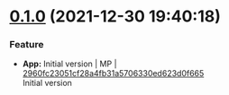 <a name="0.1.0"></a>
 
# [0.1.0](https://github.com/admiralcloud/ac-json-splitter/compare/..v0.1.0) (2021-12-30 19:40:18)


### Feature

* **App:** Initial version | MP | [2960fc23051cf28a4fb31a5706330ed623d0f665](https://github.com/admiralcloud/ac-json-splitter/commit/2960fc23051cf28a4fb31a5706330ed623d0f665)    
Initial version
